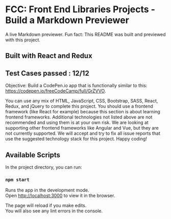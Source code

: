 # FCC: Front End Libraries Projects - Build a Markdown Previewer

A live Markdown previewer. Fun fact: This README was built and previewed with this project.

## Built with React and Redux 

## Test Cases passed : 12/12

Objective: Build a CodePen.io app that is functionally similar to this: https://codepen.io/freeCodeCamp/full/GrZVVO.


You can use any mix of HTML, JavaScript, CSS, Bootstrap, SASS, React, Redux, and jQuery to complete this project. You should use a frontend framework (like React for example) because this section is about learning frontend frameworks. Additional technologies not listed above are not recommended and using them is at your own risk. We are looking at supporting other frontend frameworks like Angular and Vue, but they are not currently supported. We will accept and try to fix all issue reports that use the suggested technology stack for this project. Happy coding!

## Available Scripts

In the project directory, you can run:

### `npm start`

Runs the app in the development mode.<br>
Open [http://localhost:3000](http://localhost:3000) to view it in the browser.

The page will reload if you make edits.<br>
You will also see any lint errors in the console.

